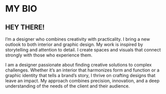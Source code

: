 # MY BIO

##  HEY THERE!

I’m a designer who combines creativity with
practicality. I bring a new outlook to both interior
and graphic design. My work is inspired by
storytelling and attention to detail. I create spaces
and visuals that connect strongly with those who
experience them.

I am a designer passionate about finding creative solutions to complex challenges.
Whether it’s an interior that harmonizes form and function or a graphic identity that tells a brand’s story,
I thrive on crafting designs that leave an impact.
My approach combines precision, innovation, and a deep understanding of the needs of the client and their audience.
